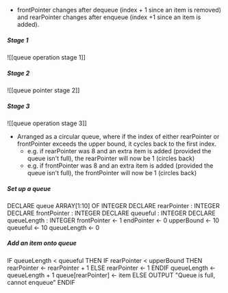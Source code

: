 - frontPointer changes after dequeue (index + 1 since an item is removed) and rearPointer changes after enqueue (index +1 since an item is added).
##### Stage 1
![[queue operation stage 1]]
##### Stage 2
![[queue pointer stage 2]] 

##### Stage 3
![[queue operation stage 3]]

- Arranged as a circular queue, where if the index of either rearPointer or frontPointer exceeds the upper bound, it cycles back to the first index. 
	- e.g. if rearPointer was 8 and an extra item is added (provided the queue isn't full), the rearPointer will now be 1 (circles back)
	- e.g. if frontPointer was 8 and an extra item is added (provided the queue isn't full), the frontPointer will now be 1 (circles back)

##### Set up a queue

DECLARE queue ARRAY\[1:10] OF INTEGER 
DECLARE  rearPointer : INTEGER 
DECLARE frontPointer : INTEGER 
DECLARE queueful : INTEGER 
DECLARE queueLength : INTEGER 
frontPointer ← 1 
endPointer ← 0 
upperBound ← 10 
queueful ← 10 
queueLength ← 0

##### Add an item onto queue
IF queueLength < queueful 
	THEN 
		IF rearPointer < upperBound 
			THEN 
				rearPointer ← rearPointer + 1 
			ELSE rearPointer ← 1 
		ENDIF 
		queueLength ← queueLength + 1 queue[rearPointer] ← item 
	ELSE 
		OUTPUT "Queue is full, cannot enqueue" 
ENDIF